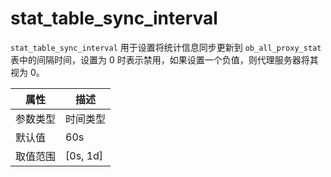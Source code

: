 # stat_table_sync_interval

`stat_table_sync_interval` 用于设置将统计信息同步更新到 `ob_all_proxy_stat` 表中的间隔时间，设置为 0 时表示禁用，如果设置一个负值，则代理服务器将其视为 0。

|  属性    | 描述     |
|----------|---------|
| 参数类型 | 时间类型        |
| 默认值   | 60s    |
| 取值范围 | [0s, 1d]  |
